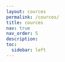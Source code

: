 ```yaml
---
layout: cources
permalink: /cources/
title: cources
nav: true
nav_order: 5
description: 
toc:
  sidebar: left
---
```


<!-- layout: page -->

<!-- <h2>At Tokyo Institute of Technology (as a student)</h2>
<table>
    <tr>
        <td>Period</td>
        <td>Class</td>
        <td>Role</td>
    </tr>
    <tr>
        <td>2024</td>
        <td>Programming I <a href="https://prg1-2020.github.io/lecture/web/">[Class]</a> <a href="http://www.ocw.titech.ac.jp/index.php?module=General&action=T0300&GakubuCD=4&GakkaCD=342200&KeiCD=22&KougiCD=202002384&Nendo=2020&vid=03&lang=EN">[OCW]</a></td>
        <td>TA</td>
    </tr>
</table> -->
<!-- 
<h2>At Tokyo Institute of Technology (as a TA)</h2>
<table>
    <tr>
        <td>Period</td>
        <td>Class</td>
        <td>Role</td>
    </tr>
    <tr>
        <td>2020 3Q (Oct~)</td>
        <td>Programming I <a href="https://prg1-2020.github.io/lecture/web/">[Class]</a> <a href="http://www.ocw.titech.ac.jp/index.php?module=General&action=T0300&GakubuCD=4&GakkaCD=342200&KeiCD=22&KougiCD=202002384&Nendo=2020&vid=03&lang=EN">[OCW]</a></td>
        <td>TA</td>
    </tr>
    <tr>
        <td>2020 2Q (Jun~)</td>
        <td>Information Literacy 2 <a href="https://titechcomp.github.io/y20-il2j/">[3b]</a> <a href="http://www.ocw.titech.ac.jp/index.php?module=General&action=T0300&GakubuCD=7&KamokuCD=110800&KougiCD=202007189&Nendo=2020&vid=03">[OCW]</a></td>
        <td>TA (Temp)</td>
    </tr>
    <tr>
        <td>2020 1Q (May~)</td>
        <td>Introduction to Computer Science <a href="http://www.ocw.titech.ac.jp/index.php?module=General&action=T0300&JWC=202002383&lang=JA&vid=03">[OCW]</a></td>
        <td>TA</td>
    </tr>
    <tr>
        <td>2019 3Q (Sep~)</td>
        <td>Programming I <a href="https://prg1-2019.github.io/lecture/web/">[Class]</a> <a href="http://www.ocw.titech.ac.jp/index.php?module=General&action=T0300&JWC=201902384&lang=EN">[OCW]</a></td>
        <td>TA</td>
    </tr>
    <tr>
        <td>2019 2Q (Jun~)</td>
        <td>Information Literacy 2 <a href="http://prg.is.titech.ac.jp/ja/people/masuhara/classes/2019-il2/">[1b,3b]</a> <a href="http://www.ocw.titech.ac.jp/index.php?module=General&action=T0300&JWC=201907183&lang=EN&vid=03">[OCW(1b)]</a></td>
        <td>TA</td>
    </tr>
    <tr>
        <td>2019 1Q (Apr~)</td>
        <td>Introduction to Computer Science <a href="http://www.ocw.titech.ac.jp/index.php?module=General&action=T0300&GakubuCD=4&GakkaCD=342200&KeiCD=22&KougiCD=201902383&Nendo=2019&lang=EN">[OCW]</a></td>
        <td>TA</td>
    </tr>
    <tr>
        <td>2018 2Q (Jun~)</td>
        <td>Information Literacy 2 <a href="http://prg.is.titech.ac.jp/ja/people/masuhara/classes/2018-il2/">[1b]</a> <a href="http://www.ocw.titech.ac.jp/index.php?module=General&action=T0300&JWC=201807183&lang=EN&vid=03">[OCW]</a></td>
        <td>TA</td>
    </tr>
    <tr>
        <td>2018 1Q (Apr~)</td>
        <td>Information Literacy 1 <a href="http://prg.is.titech.ac.jp/ja/people/masuhara/classes/2018-il1/">[1b]</a> <a href="http://www.ocw.titech.ac.jp/index.php?module=General&action=T0300&GakubuCD=7&KamokuCD=110800&KougiCD=201807165&Nendo=2018&lang=EN&vid=03">[OCW]</a></td>
        <td>TA</td>
    </tr>
    <tr>
        <td>2018 1Q (Apr~)</td>
        <td>Introduction to Computer Science <a href="http://www.ocw.titech.ac.jp/index.php?module=General&action=T0300&GakubuCD=4&GakkaCD=342200&KeiCD=22&KougiCD=201802383&Nendo=2018&lang=EN">[OCW]</a></td>
        <td>TA</td>
    </tr>
</table> -->
